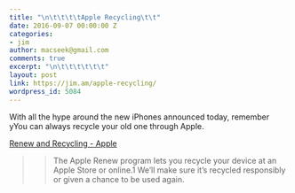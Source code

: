 ```yaml
---
title: "\n\t\t\t\tApple Recycling\t\t"
date: 2016-09-07 00:00:00 Z
categories:
- jim
author: macseek@gmail.com
comments: true
excerpt: "\n\t\t\t\t\t\t"
layout: post
link: https://jim.am/apple-recycling/
wordpress_id: 5084
---
```


With all the hype around the new iPhones announced today, remember yYou can always recycle your old one through Apple.




[Renew and Recycling - Apple](http://www.apple.com/recycling/)




<blockquote>

> 
> >  

> The Apple Renew program lets you recycle your device at an Apple Store or online.1 We’ll make sure it’s recycled responsibly or given a chance to be used again.  

>  

>

> 
> </blockquote>


		

